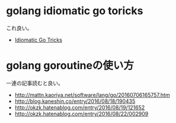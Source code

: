 # golang idiomatic go toricks

これ良い。

- [Idiomatic Go Tricks](http://go-talks.appspot.com/github.com/matryer/present/idiomatic-go-tricks/main.slide#1)

# golang goroutineの使い方

一連の記事読むと良い。

- http://mattn.kaoriya.net/software/lang/go/20160706165757.htm
- http://blog.kaneshin.co/entry/2016/08/18/190435
- http://okzk.hatenablog.com/entry/2016/08/19/121652
- http://okzk.hatenablog.com/entry/2016/08/22/002909

